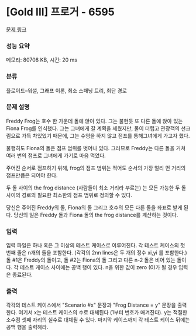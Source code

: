 # [Gold III] 프로거 - 6595 

[문제 링크](https://www.acmicpc.net/problem/6595) 

### 성능 요약

메모리: 80708 KB, 시간: 20 ms

### 분류

플로이드–워셜, 그래프 이론, 최소 스패닝 트리, 최단 경로

### 문제 설명

<p>Freddy Frog는 호수 한 가운데 돌에 앉아 있다. 그는 불현듯 또 다른 돌에 앉아 있는 Fiona Frog를 인식했다. 그는 그녀에게 갈 계획을 세웠지만, 물이 더럽고 관광객의 선크림으로 가득 차있었기 때문에, 그는 수영을 하지 않고 점프를 통해그녀에게 가고자 했다. </p>

<p>불행히도 Fiona의 돌은 점프 범위를 벗어나 있다. 그러므로 Freddy는 다른 돌을 거쳐 여러 번의 점프로 그녀에게 가기로 마음 먹었다.</p>

<p>주어진 순서로 점프하기 위해, frog의 점프 범위는 적어도 순서의 가장 멀리 먼 거리의 점프만큼은 되어야 한다.</p>

<p>두 돌 사이의 the frog distance (사람들이 최소 거리라 부르는) 는 모든 가능한 두 돌 사이의 경로의 필요한 최소한의 점프 범위로 정의할 수 있다.</p>

<p>당신은 주어진 Freddy의 돌, Fiona의 돌 그리고 호수의 모든 다른 돌을 좌표로 받게 된다. 당신의 일은 Freddy 돌과 Fiona 돌의 the frog distance를 계산하는 것이다. </p>

### 입력 

 <p>입력 파일은 하나 혹은 그 이상의 테스트 케이스로 이루어진다. 각 테스트 케이스의 첫 번째 줄은 n개의 돌을 포함한다. (각각의 2nn lines은 두 개의 정수 xi,yi 를 포함한다.) 돌 #1은 Freddy의 돌이고, 돌 #2는 Fiona의 돌 그리고 다른 n-2 돌은 비어 있는 돌이다. 각 테스트 케이스 사이에는 공백 행이 있다. n을 위한 값이 zero (0)가 될 경우 입력은 종료된다. </p>

### 출력 

 <p>각각의 테스트 케이스에서 "Scenario #x" 문장과 "Frog Distance = y" 문장을 출력한다. 여기서 x는 테스트 케이스의 수로 대체된다 (1부터 번호가 매겨진다). y는 적절한 소수점 셋째 자리의 실수로 대체될 수 있다. 마지막 케이스까지 각 테스트 케이스 뒤에는 공백 행을 출력해라.</p>

